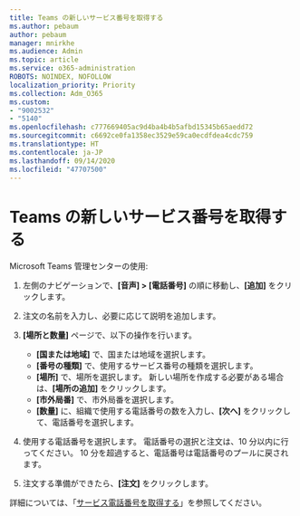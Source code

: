 ```yaml
---
title: Teams の新しいサービス番号を取得する
ms.author: pebaum
author: pebaum
manager: mnirkhe
ms.audience: Admin
ms.topic: article
ms.service: o365-administration
ROBOTS: NOINDEX, NOFOLLOW
localization_priority: Priority
ms.collection: Adm_O365
ms.custom:
- "9002532"
- "5140"
ms.openlocfilehash: c777669405ac9d4ba4b4b5afbd15345b65aedd72
ms.sourcegitcommit: c6692ce0fa1358ec3529e59ca0ecdfdea4cdc759
ms.translationtype: HT
ms.contentlocale: ja-JP
ms.lasthandoff: 09/14/2020
ms.locfileid: "47707500"
---
```

# <a name="get-new-service-numbers-for-teams"></a>Teams の新しいサービス番号を取得する

Microsoft Teams 管理センターの使用:

1. 左側のナビゲーションで、**[音声] > [電話番号]** の順に移動し、**[追加]** をクリックします。
2. 注文の名前を入力し、必要に応じて説明を追加します。
3. **[場所と数量]** ページで、以下の操作を行います。

    - **[国または地域]** で、国または地域を選択します。
    - **[番号の種類]** で、使用するサービス番号の種類を選択します。
    - **[場所]** で、場所を選択します。 新しい場所を作成する必要がある場合は、**[場所の追加]** をクリックします。
    - **[市外局番]** で、市外局番を選択します。
    - **[数量]** に、組織で使用する電話番号の数を入力し、**[次へ]** をクリックして、電話番号を選択します。
    
4. 使用する電話番号を選択します。 電話番号の選択と注文は、10 分以内に行ってください。 10 分を超過すると、電話番号は電話番号のプールに戻されます。
5. 注文する準備ができたら、**[注文]** をクリックします。

詳細については、「[サービス電話番号を取得する](https://docs.microsoft.com/microsoftteams/getting-service-phone-numbers)」を参照してください。
